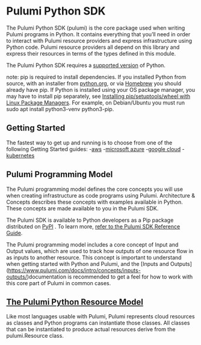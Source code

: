# Pulumi Python SDK

The Pulumi Python SDK (pulumi) is the core package used when writing Pulumi programs in Python. It contains everything that you’ll need in order to interact with Pulumi resource providers and express infrastructure using Python code. Pulumi resource providers all depend on this library and express their resources in terms of the types defined in this module.

The Pulumi Python SDK requires a [supported version](https://devguide.python.org/versions/#versions) of Python.

note:
pip is required to install dependencies. If you installed Python from source, with an installer from [python.org](https://python.org/), or via [Homebrew](https://brew.sh/) you should already have pip. If Python is installed using your OS package manager, you may have to install pip separately, see [Installing pip/setuptools/wheel with Linux Package Managers](https://packaging.python.org/guides/installing-using-linux-tools/). For example, on Debian/Ubuntu you must run sudo apt install python3-venv python3-pip.

## Getting Started

The fastest way to get up and running is to choose from one of the following Getting Started guides:
-[aws](https://www.pulumi.com/docs/get-started/aws/?language=python)
-[microsoft azure](https://www.pulumi.com/docs/get-started/azure/?language=python)
-[google cloud](https://www.pulumi.com/docs/get-started/gcp/?language=python)
-[kubernetes](https://www.pulumi.com/docs/get-started/kubernetes/?language=python)

## Pulumi Programming Model

The Pulumi programming model defines the core concepts you will use when creating infrastructure as code programs using Pulumi. Architecture & Concepts describes these concepts with examples available in Python. These concepts are made available to you in the Pulumi SDK.

The Pulumi SDK is available to Python developers as a Pip package distributed on [PyPI](https://www.pulumi.com/docs/intro/languages/python/#pypi-packages) . To learn more, [refer to the Pulumi SDK Reference Guide](https://www.pulumi.com/docs/reference/pkg/python/pulumi/).

The Pulumi programming model includes a core concept of Input and Output values, which are used to track how outputs of one resource flow in as inputs to another resource. This concept is important to understand when getting started with Python and Pulumi, and the [Inputs and Outputs] (https://www.pulumi.com/docs/intro/concepts/inputs-outputs/)documentation is recommended to get a feel for how to work with this core part of Pulumi in common cases.


## [The Pulumi Python Resource Model](https://www.pulumi.com/docs/reference/pkg/python/pulumi/#the-pulumi-python-resource-model-1)

Like most languages usable with Pulumi, Pulumi represents cloud resources as classes and Python programs can instantiate those classes. All classes that can be instantiated to produce actual resources derive from the pulumi.Resource class.